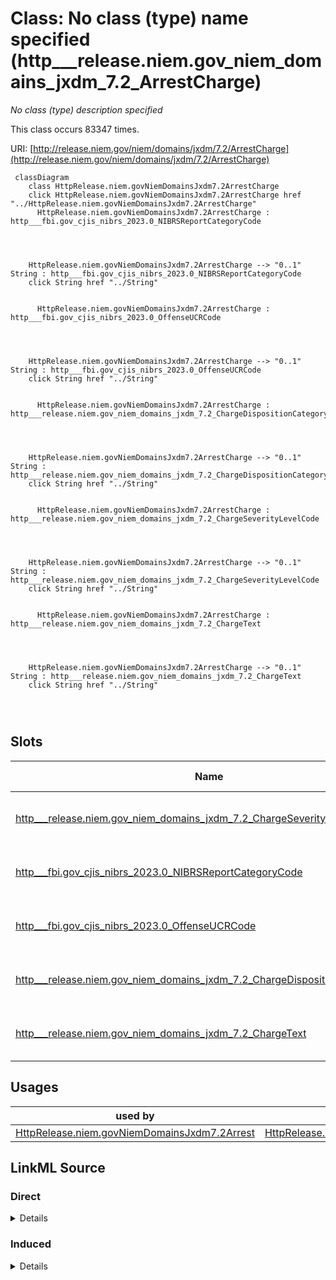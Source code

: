 

# Class: No class (type) name specified (http___release.niem.gov_niem_domains_jxdm_7.2_ArrestCharge)


_No class (type) description specified_






This class occurs 83347 times.


URI: [http://release.niem.gov/niem/domains/jxdm/7.2/ArrestCharge](http://release.niem.gov/niem/domains/jxdm/7.2/ArrestCharge)






```mermaid
 classDiagram
    class HttpRelease.niem.govNiemDomainsJxdm7.2ArrestCharge
    click HttpRelease.niem.govNiemDomainsJxdm7.2ArrestCharge href "../HttpRelease.niem.govNiemDomainsJxdm7.2ArrestCharge"
      HttpRelease.niem.govNiemDomainsJxdm7.2ArrestCharge : http___fbi.gov_cjis_nibrs_2023.0_NIBRSReportCategoryCode
        
          
    
    
    HttpRelease.niem.govNiemDomainsJxdm7.2ArrestCharge --> "0..1" String : http___fbi.gov_cjis_nibrs_2023.0_NIBRSReportCategoryCode
    click String href "../String"

        
      HttpRelease.niem.govNiemDomainsJxdm7.2ArrestCharge : http___fbi.gov_cjis_nibrs_2023.0_OffenseUCRCode
        
          
    
    
    HttpRelease.niem.govNiemDomainsJxdm7.2ArrestCharge --> "0..1" String : http___fbi.gov_cjis_nibrs_2023.0_OffenseUCRCode
    click String href "../String"

        
      HttpRelease.niem.govNiemDomainsJxdm7.2ArrestCharge : http___release.niem.gov_niem_domains_jxdm_7.2_ChargeDispositionCategoryText
        
          
    
    
    HttpRelease.niem.govNiemDomainsJxdm7.2ArrestCharge --> "0..1" String : http___release.niem.gov_niem_domains_jxdm_7.2_ChargeDispositionCategoryText
    click String href "../String"

        
      HttpRelease.niem.govNiemDomainsJxdm7.2ArrestCharge : http___release.niem.gov_niem_domains_jxdm_7.2_ChargeSeverityLevelCode
        
          
    
    
    HttpRelease.niem.govNiemDomainsJxdm7.2ArrestCharge --> "0..1" String : http___release.niem.gov_niem_domains_jxdm_7.2_ChargeSeverityLevelCode
    click String href "../String"

        
      HttpRelease.niem.govNiemDomainsJxdm7.2ArrestCharge : http___release.niem.gov_niem_domains_jxdm_7.2_ChargeText
        
          
    
    
    HttpRelease.niem.govNiemDomainsJxdm7.2ArrestCharge --> "0..1" String : http___release.niem.gov_niem_domains_jxdm_7.2_ChargeText
    click String href "../String"

        
      
```




<!-- no inheritance hierarchy -->


## Slots

| Name | Cardinality and Range | Description | Inheritance | Occurrences |
| ---  | --- | --- | --- | --- |
| [http___release.niem.gov_niem_domains_jxdm_7.2_ChargeSeverityLevelCode](../slots/http___release.niem.gov_niem_domains_jxdm_7.2_ChargeSeverityLevelCode.md) | 0..1 <br/> [xsd:string](http://www.w3.org/2001/XMLSchema#string) | No slot (predicate) description specified <br/>  | direct | 81232 |
| [http___fbi.gov_cjis_nibrs_2023.0_NIBRSReportCategoryCode](../slots/http___fbi.gov_cjis_nibrs_2023.0_NIBRSReportCategoryCode.md) | 0..1 <br/> [xsd:string](http://www.w3.org/2001/XMLSchema#string) | No slot (predicate) description specified <br/>  | direct | 39440 |
| [http___fbi.gov_cjis_nibrs_2023.0_OffenseUCRCode](../slots/http___fbi.gov_cjis_nibrs_2023.0_OffenseUCRCode.md) | 0..1 <br/> [xsd:string](http://www.w3.org/2001/XMLSchema#string) | No slot (predicate) description specified <br/>  | direct | 76331 |
| [http___release.niem.gov_niem_domains_jxdm_7.2_ChargeDispositionCategoryText](../slots/http___release.niem.gov_niem_domains_jxdm_7.2_ChargeDispositionCategoryText.md) | 0..1 <br/> [xsd:string](http://www.w3.org/2001/XMLSchema#string) | No slot (predicate) description specified <br/>  | direct | 94272 |
| [http___release.niem.gov_niem_domains_jxdm_7.2_ChargeText](../slots/http___release.niem.gov_niem_domains_jxdm_7.2_ChargeText.md) | 0..1 <br/> [xsd:string](http://www.w3.org/2001/XMLSchema#string) | No slot (predicate) description specified <br/>  | direct | 126407 |





## Usages

| used by | used in | type | used |
| ---  | --- | --- | --- |
| [HttpRelease.niem.govNiemDomainsJxdm7.2Arrest](../classes/HttpRelease.niem.govNiemDomainsJxdm7.2Arrest.md) | [HttpRelease.niem.govNiemDomainsJxdm7.2ArrestCharge](../classes/HttpRelease.niem.govNiemDomainsJxdm7.2ArrestCharge.md) | range | [HttpRelease.niem.govNiemDomainsJxdm7.2ArrestCharge](../classes/HttpRelease.niem.govNiemDomainsJxdm7.2ArrestCharge.md) |











## LinkML Source

<!-- TODO: investigate https://stackoverflow.com/questions/37606292/how-to-create-tabbed-code-blocks-in-mkdocs-or-sphinx -->

### Direct

<details>

```yaml
name: http___release.niem.gov_niem_domains_jxdm_7.2_ArrestCharge
conforms_to: No schema conformance document specified
annotations:
  count:
    tag: count
    value: 83347
description: No class (type) description specified
title: No class (type) name specified
from_schema: scales-kg
rank: 1000
slots:
- http___release.niem.gov_niem_domains_jxdm_7.2_ChargeSeverityLevelCode
- http___fbi.gov_cjis_nibrs_2023.0_NIBRSReportCategoryCode
- http___fbi.gov_cjis_nibrs_2023.0_OffenseUCRCode
- http___release.niem.gov_niem_domains_jxdm_7.2_ChargeDispositionCategoryText
- http___release.niem.gov_niem_domains_jxdm_7.2_ChargeText
slot_usage:
  http___fbi.gov_cjis_nibrs_2023.0_NIBRSReportCategoryCode:
    name: http___fbi.gov_cjis_nibrs_2023.0_NIBRSReportCategoryCode
    annotations:
      string:
        tag: string
        value: 39440
  http___fbi.gov_cjis_nibrs_2023.0_OffenseUCRCode:
    name: http___fbi.gov_cjis_nibrs_2023.0_OffenseUCRCode
    annotations:
      string:
        tag: string
        value: 76331
  http___release.niem.gov_niem_domains_jxdm_7.2_ChargeDispositionCategoryText:
    name: http___release.niem.gov_niem_domains_jxdm_7.2_ChargeDispositionCategoryText
    annotations:
      string:
        tag: string
        value: 94272
  http___release.niem.gov_niem_domains_jxdm_7.2_ChargeSeverityLevelCode:
    name: http___release.niem.gov_niem_domains_jxdm_7.2_ChargeSeverityLevelCode
    annotations:
      string:
        tag: string
        value: 81232
  http___release.niem.gov_niem_domains_jxdm_7.2_ChargeText:
    name: http___release.niem.gov_niem_domains_jxdm_7.2_ChargeText
    annotations:
      string:
        tag: string
        value: 126407
class_uri: http://release.niem.gov/niem/domains/jxdm/7.2/ArrestCharge

```
</details>

### Induced

<details>

```yaml
name: http___release.niem.gov_niem_domains_jxdm_7.2_ArrestCharge
conforms_to: No schema conformance document specified
annotations:
  count:
    tag: count
    value: 83347
description: No class (type) description specified
title: No class (type) name specified
from_schema: scales-kg
rank: 1000
slot_usage:
  http___fbi.gov_cjis_nibrs_2023.0_NIBRSReportCategoryCode:
    name: http___fbi.gov_cjis_nibrs_2023.0_NIBRSReportCategoryCode
    annotations:
      string:
        tag: string
        value: 39440
  http___fbi.gov_cjis_nibrs_2023.0_OffenseUCRCode:
    name: http___fbi.gov_cjis_nibrs_2023.0_OffenseUCRCode
    annotations:
      string:
        tag: string
        value: 76331
  http___release.niem.gov_niem_domains_jxdm_7.2_ChargeDispositionCategoryText:
    name: http___release.niem.gov_niem_domains_jxdm_7.2_ChargeDispositionCategoryText
    annotations:
      string:
        tag: string
        value: 94272
  http___release.niem.gov_niem_domains_jxdm_7.2_ChargeSeverityLevelCode:
    name: http___release.niem.gov_niem_domains_jxdm_7.2_ChargeSeverityLevelCode
    annotations:
      string:
        tag: string
        value: 81232
  http___release.niem.gov_niem_domains_jxdm_7.2_ChargeText:
    name: http___release.niem.gov_niem_domains_jxdm_7.2_ChargeText
    annotations:
      string:
        tag: string
        value: 126407
attributes:
  http___release.niem.gov_niem_domains_jxdm_7.2_ChargeSeverityLevelCode:
    name: http___release.niem.gov_niem_domains_jxdm_7.2_ChargeSeverityLevelCode
    annotations:
      string:
        tag: string
        value: 81232
    description: No slot (predicate) description specified
    examples:
    - object:
        example_object: FC
        example_object_type: string
        example_predicate: http://release.niem.gov/niem/domains/jxdm/7.2/ChargeSeverityLevelCode
        example_subject: scales:ArrestCharge/ga-atlanta-pd-100830802
        example_subject_type: http___release.niem.gov_niem_domains_jxdm_7.2_ArrestCharge
    - object:
        example_object: Misdemeanor
        example_object_type: string
        example_predicate: http://release.niem.gov/niem/domains/jxdm/7.2/ChargeSeverityLevelCode
        example_subject: scales:Charge/fulton-01-10000019
        example_subject_type: http___release.niem.gov_niem_domains_jxdm_7.2_Charge
    from_schema: scales-kg
    rank: 1000
    slot_uri: http://release.niem.gov/niem/domains/jxdm/7.2/ChargeSeverityLevelCode
    alias: http___release.niem.gov_niem_domains_jxdm_7.2_ChargeSeverityLevelCode
    owner: http___release.niem.gov_niem_domains_jxdm_7.2_ArrestCharge
    domain_of:
    - http___release.niem.gov_niem_domains_jxdm_7.2_ArrestCharge
    - http___release.niem.gov_niem_domains_jxdm_7.2_Charge
    range: string
  http___fbi.gov_cjis_nibrs_2023.0_NIBRSReportCategoryCode:
    name: http___fbi.gov_cjis_nibrs_2023.0_NIBRSReportCategoryCode
    annotations:
      string:
        tag: string
        value: 39440
    description: No slot (predicate) description specified
    examples:
    - object:
        example_object: GROUP A INCIDENT REPORT
        example_object_type: string
        example_predicate: http://fbi.gov/cjis/nibrs/2023.0/NIBRSReportCategoryCode
        example_subject: scales:ArrestCharge/ga-atlanta-pd-101200863
        example_subject_type: http___release.niem.gov_niem_domains_jxdm_7.2_ArrestCharge
    from_schema: scales-kg
    rank: 1000
    slot_uri: http://fbi.gov/cjis/nibrs/2023.0/NIBRSReportCategoryCode
    alias: http___fbi.gov_cjis_nibrs_2023.0_NIBRSReportCategoryCode
    owner: http___release.niem.gov_niem_domains_jxdm_7.2_ArrestCharge
    domain_of:
    - http___release.niem.gov_niem_domains_jxdm_7.2_ArrestCharge
    range: string
  http___fbi.gov_cjis_nibrs_2023.0_OffenseUCRCode:
    name: http___fbi.gov_cjis_nibrs_2023.0_OffenseUCRCode
    annotations:
      string:
        tag: string
        value: 76331
    description: No slot (predicate) description specified
    examples:
    - object:
        example_object: LARCENY
        example_object_type: string
        example_predicate: http://fbi.gov/cjis/nibrs/2023.0/OffenseUCRCode
        example_subject: scales:ArrestCharge/ga-atlanta-pd-101200863
        example_subject_type: http___release.niem.gov_niem_domains_jxdm_7.2_ArrestCharge
    from_schema: scales-kg
    rank: 1000
    slot_uri: http://fbi.gov/cjis/nibrs/2023.0/OffenseUCRCode
    alias: http___fbi.gov_cjis_nibrs_2023.0_OffenseUCRCode
    owner: http___release.niem.gov_niem_domains_jxdm_7.2_ArrestCharge
    domain_of:
    - http___release.niem.gov_niem_domains_jxdm_7.2_ArrestCharge
    range: string
  http___release.niem.gov_niem_domains_jxdm_7.2_ChargeDispositionCategoryText:
    name: http___release.niem.gov_niem_domains_jxdm_7.2_ChargeDispositionCategoryText
    annotations:
      string:
        tag: string
        value: 94272
    description: No slot (predicate) description specified
    examples:
    - object:
        example_object: GF
        example_object_type: string
        example_predicate: http://release.niem.gov/niem/domains/jxdm/7.2/ChargeDispositionCategoryText
        example_subject: scales:ArrestCharge/ga-atlanta-pd-100720495
        example_subject_type: http___release.niem.gov_niem_domains_jxdm_7.2_ArrestCharge
    from_schema: scales-kg
    rank: 1000
    slot_uri: http://release.niem.gov/niem/domains/jxdm/7.2/ChargeDispositionCategoryText
    alias: http___release.niem.gov_niem_domains_jxdm_7.2_ChargeDispositionCategoryText
    owner: http___release.niem.gov_niem_domains_jxdm_7.2_ArrestCharge
    domain_of:
    - http___release.niem.gov_niem_domains_jxdm_7.2_ArrestCharge
    range: string
  http___release.niem.gov_niem_domains_jxdm_7.2_ChargeText:
    name: http___release.niem.gov_niem_domains_jxdm_7.2_ChargeText
    annotations:
      string:
        tag: string
        value: 126407
    description: No slot (predicate) description specified
    examples:
    - object:
        example_object: 26:7203 WILLFUL FAILURE TO FILE INCOME TAX RETURNS
        example_object_type: string
        example_predicate: http://release.niem.gov/niem/domains/jxdm/7.2/ChargeText
        example_subject: scales:/Charge/akd;;1:16-cr-00001_c0-1-3
        example_subject_type: http___release.niem.gov_niem_domains_jxdm_7.2_Charge
    - object:
        example_object: Entering Automobile
        example_object_type: string
        example_predicate: http://release.niem.gov/niem/domains/jxdm/7.2/ChargeText
        example_subject: scales:ArrestCharge/ga-atlanta-pd-100720495
        example_subject_type: http___release.niem.gov_niem_domains_jxdm_7.2_ArrestCharge
    from_schema: scales-kg
    rank: 1000
    slot_uri: http://release.niem.gov/niem/domains/jxdm/7.2/ChargeText
    alias: http___release.niem.gov_niem_domains_jxdm_7.2_ChargeText
    owner: http___release.niem.gov_niem_domains_jxdm_7.2_ArrestCharge
    domain_of:
    - http___release.niem.gov_niem_domains_jxdm_7.2_ArrestCharge
    - http___release.niem.gov_niem_domains_jxdm_7.2_Charge
    range: string
class_uri: http://release.niem.gov/niem/domains/jxdm/7.2/ArrestCharge

```
</details>